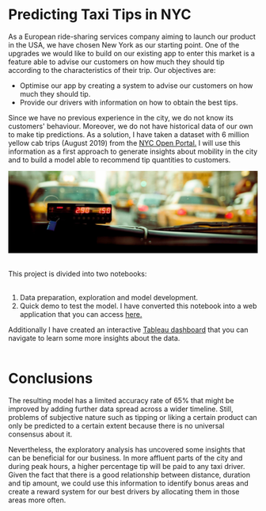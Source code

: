 # Predicting Taxi Tips in NYC

As a European ride-sharing services company aiming to launch our product in the USA, we have chosen New York as our starting point. One of the upgrades we would like to build on our existing app to enter this market is a feature able to advise our customers on how much they should tip according to the characteristics of their trip. Our objectives are:

* Optimise our app by creating a system to advise our customers on how much they should tip.
* Provide our drivers with information on how to obtain the best tips.

Since we have no previous experience in the city, we do not know its customers' behaviour. Moreover, we do not have historical data of our own to make tip predictions. As a solution, I have taken a dataset with 6 million yellow cab trips (August 2019) from the <a href="https://www1.nyc.gov/site/tlc/about/tlc-trip-record-data.page">NYC Open Portal.</a></li> I will use this information as a first approach to generate insights about mobility in the city and to build a model able to recommend tip quantities to customers.

![Taxi](./resources/taxi.jpg "Taxi")

<h2></h2>
This project is divided into two notebooks:
<br></br>
<ol>
  <li>Data preparation, exploration and model development.</li>
  <li>Quick demo to test the model. I have converted this notebook into a web application that you can access <a href="https://share.streamlit.io/mbescansa/predicting-taxi-tips-in-nyc/main/app_taxi_tip_predictor.py">here.</a> </li>
</ol> 
</body>
</html>
Additionally I have created an interactive <a href="https://public.tableau.com/app/profile/marta4014/viz/NYC-Taxitippingbehaviour/Dashboard1">Tableau dashboard</a> that you can navigate to learn some more insights about the data.
<br></br>

# Conclusions
The resulting model has a limited accuracy rate of 65% that might be improved by adding further data spread across a wider timeline. Still, problems of subjective nature such as tipping or liking a certain product can only be predicted to a certain extent because there is no universal consensus about it.

Nevertheless, the exploratory analysis has uncovered some insights that can be beneficial for our business. In more affluent parts of the city and during peak hours, a higher percentage tip will be paid to any taxi driver. Given the fact that there is a good relationship between distance, duration and tip amount, we could use this information to identify bonus areas and create a reward system for our best drivers by allocating them in those areas more often.
